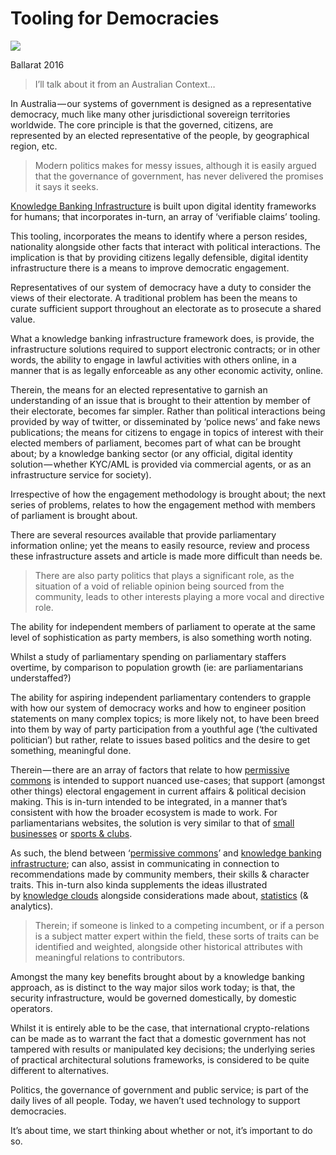 # Tooling for Democracies


![](https://cdn-images-1.medium.com/max/800/1*AyBM56WdfAojObjhqmicwg.jpeg)

Ballarat 2016

> I’ll talk about it from an Australian Context…

In Australia — our systems of government is designed as a representative democracy, much like many other jurisdictional sovereign territories worldwide. The core principle is that the governed, citizens, are represented by an elected representative of the people, by geographical region, etc.

> Modern politics makes for messy issues, although it is easily argued that the governance of government, has never delivered the promises it says it seeks.

[Knowledge Banking Infrastructure](https://medium.com/webcivics/knowledge-banking-infrastructure-164e19242b99) is built upon digital identity frameworks for humans; that incorporates in-turn, an array of ‘verifiable claims’ tooling.

This tooling, incorporates the means to identify where a person resides, nationality alongside other facts that interact with political interactions. The implication is that by providing citizens legally defensible, digital identity infrastructure there is a means to improve democratic engagement.

Representatives of our system of democracy have a duty to consider the views of their electorate. A traditional problem has been the means to curate sufficient support throughout an electorate as to prosecute a shared value.

What a knowledge banking infrastructure framework does, is provide, the infrastructure solutions required to support electronic contracts; or in other words, the ability to engage in lawful activities with others online, in a manner that is as legally enforceable as any other economic activity, online.

Therein, the means for an elected representative to garnish an understanding of an issue that is brought to their attention by member of their electorate, becomes far simpler. Rather than political interactions being provided by way of twitter, or disseminated by ‘police news’ and fake news publications; the means for citizens to engage in topics of interest with their elected members of parliament, becomes part of what can be brought about; by a knowledge banking sector (or any official, digital identity solution — whether KYC/AML is provided via commercial agents, or as an infrastructure service for society).

Irrespective of how the engagement methodology is brought about; the next series of problems, relates to how the engagement method with members of parliament is brought about.

There are several resources available that provide parliamentary information online; yet the means to easily resource, review and process these infrastructure assets and article is made more difficult than needs be.

> There are also party politics that plays a significant role, as the situation of a void of reliable opinion being sourced from the community, leads to other interests playing a more vocal and directive role.

The ability for independent members of parliament to operate at the same level of sophistication as party members, is also something worth noting.

Whilst a study of parliamentary spending on parliamentary staffers overtime, by comparison to population growth (ie: are parliamentarians understaffed?)

The ability for aspiring independent parliamentary contenders to grapple with how our system of democracy works and how to engineer position statements on many complex topics; is more likely not, to have been breed into them by way of party participation from a youthful age (‘the cultivated politician’) but rather, relate to issues based politics and the desire to get something, meaningful done.

Therein — there are an array of factors that relate to how [permissive commons](https://medium.com/webcivics/permissioned-commons-7fc33a1ce23e) is intended to support nuanced use-cases; that support (amongst other things) electoral engagement in current affairs & political decision making. This is in-turn intended to be integrated, in a manner that’s consistent with how the broader ecosystem is made to work. For parliamentarians websites, the solution is very similar to that of [small businesses](https://medium.com/webcivics/small-to-medium-business-webpayments-knowledge-banking-6b0e15c7e71d) or [sports & clubs](https://medium.com/webcivics/skills-social-activities-2124e52bd877).

As such, the blend between ‘[permissive commons](https://medium.com/webcivics/permissioned-commons-7fc33a1ce23e)’ and [knowledge banking infrastructure](https://medium.com/webcivics/knowledge-banking-infrastructure-164e19242b99); can also, assist in communicating in connection to recommendations made by community members, their skills & character traits. This in-turn also kinda supplements the ideas illustrated by [knowledge clouds](https://medium.com/webcivics/knowledge-clouds-f3f5ef1990d9) alongside considerations made about, [statistics](https://medium.com/webcivics/a-numbers-encyclopaedia-open-economics-statistics-data-7fbc6bdf9c00) (& analytics).

> Therein; if someone is linked to a competing incumbent, or if a person is a subject matter expert within the field, these sorts of traits can be identified and weighted, alongside other historical attributes with meaningful relations to contributors.

Amongst the many key benefits brought about by a knowledge banking approach, as is distinct to the way major silos work today; is that, the security infrastructure, would be governed domestically, by domestic operators.

Whilst it is entirely able to be the case, that international crypto-relations can be made as to warrant the fact that a domestic government has not tampered with results or manipulated key decisions; the underlying series of practical architectural solutions frameworks, is considered to be quite different to alternatives.

Politics, the governance of government and public service; is part of the daily lives of all people. Today, we haven’t used technology to support democracies.

It’s about time, we start thinking about whether or not, it’s important to do so.
